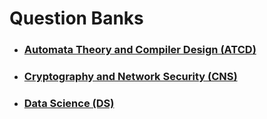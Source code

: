# Question Banks

- ### [Automata Theory and Compiler Design (ATCD)](./question-banks/automata-theory-and-compiler-design)

- ### [Cryptography and Network Security (CNS)](./question-banks/cryptography-and-network-security)

- ### [Data Science (DS)](./question-banks/data-science)
